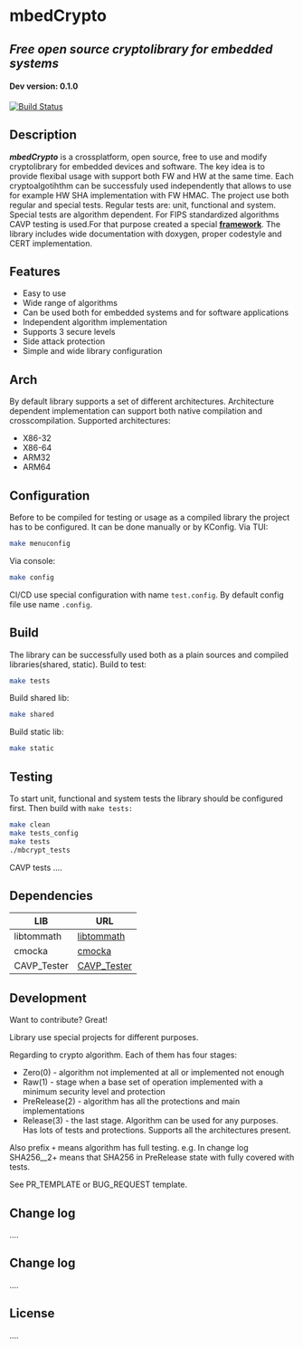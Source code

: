 # mbedCrypto
## _Free open source cryptolibrary for embedded systems_
#### Dev version: 0.1.0
[![Build Status](https://app.travis-ci.com/Zontec/mbedCrypto.svg?branch=dev)](https://app.travis-ci.com/Zontec/mbedCrypto)

## Description

**_mbedCrypto_** is a crossplatform, open source, free to use and modify cryptolibrary for embedded devices and software.
The key idea is to provide flexibal usage with support both FW and HW at the same time. Each cryptoalgotihthm can be successfuly used independently that allows to use for example HW SHA implementation with FW HMAC.
The project use both regular and special tests. Regular tests are: unit, functional and system. Special tests are algorithm dependent. For FIPS standardized algorithms CAVP testing is used.For that purpose created a special [**framework**](https://github.com/Zontec/CAVP_Tester).
The library includes wide documentation with doxygen, proper codestyle and CERT implementation.

## Features

- Easy to use
- Wide range of algorithms
- Can be used both for embedded systems and for software applications
- Independent algorithm implementation
- Supports 3 secure levels
- Side attack protection
- Simple and wide library configuration

## Arch

By default library supports a set of different architectures. Architecture dependent implementation can support both native compilation and crosscompilation. 
Supported architectures:
- X86-32
- X86-64
- ARM32
- ARM64


## Configuration

Before to be compiled for testing or usage as a compiled library the project has to be configured. It can be done manually or by KConfig.
Via TUI:
```sh
make menuconfig
```
Via console:
```sh
make config
```
CI/CD use special configuration with name ```test.config```. By default config file use name ```.config```.

## Build

The library can be successfully used both as a plain sources and compiled libraries(shared, static). 
Build to test:
```sh
make tests
```
Build shared lib:
```sh
make shared
```
Build static lib:
```sh
make static
```

## Testing

To start unit, functional and system tests the library should be configured first. Then build with `make tests:`
```sh
make clean
make tests_config
make tests
./mbcrypt_tests
```

CAVP tests ....

## Dependencies

| LIB | URL |
| ------ | ------ |
| libtommath | [libtommath][libtommath] |
| cmocka | [cmocka][cmocka] |
| CAVP_Tester | [CAVP_Tester][CAVP_Tester] |

## Development

Want to contribute? Great!

Library use special projects for different purposes. 

Regarding to crypto algorithm. Each of them has four stages:
- Zero(0) - algorithm not implemented at all or implemented not enough
- Raw(1) - stage when a base set of operation implemented with a minimum security level and protection
- PreRelease(2) - algorithm has all the protections and main implementations 
- Release(3) - the last stage. Algorithm can be used for any purposes. Has lots of tests and protections. Supports all the architectures present.

Also prefix `+` means algorithm has full testing. e.g. In change log SHA256__2+ means that SHA256 in PreRelease state with fully covered with tests. 

See PR_TEMPLATE or BUG_REQUEST template.

## Change log
....
## Change log
....
## License
....

[//]: # (These are reference links used in the body of this note and get stripped out when the markdown processor does its job.)

   [libtommath]: <https://github.com/libtom/libtommath>
   [cmocka]: <https://github.com/clibs/cmocka>
   [CAVP_Tester]: <https://github.com/Zontec/CAVP_Tester>
   
